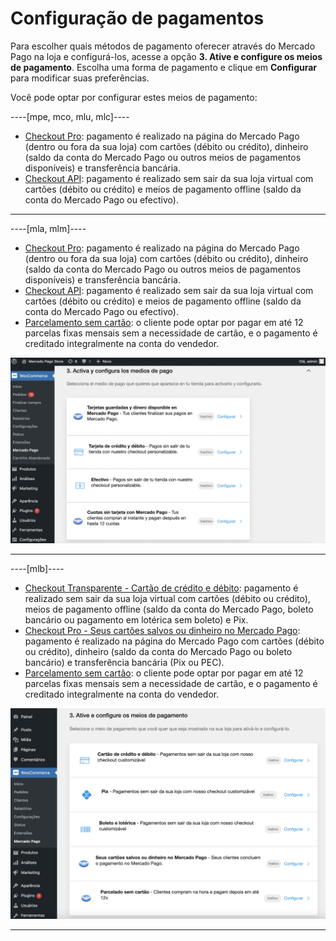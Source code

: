 # Configuração de pagamentos

Para escolher quais métodos de pagamento oferecer através do Mercado Pago na loja e configurá-los, acesse a opção **3. Ative e configure os meios de pagamento**. Escolha uma forma de pagamento e clique em **Configurar** para modificar suas preferências.

Você pode optar por configurar estes meios de pagamento:

----[mpe, mco, mlu, mlc]----
* [Checkout Pro](/developers/pt/docs/woocommerce/payments-configuration/checkout-pro): pagamento é realizado na página do Mercado Pago (dentro ou fora da sua loja) com cartões (débito ou crédito), dinheiro (saldo da conta do Mercado Pago ou outros meios de pagamentos disponíveis) e transferência bancária.
* [Checkout API](/developers/pt/docs/woocommerce/payments-configuration/checkout-api): pagamento é realizado sem sair da sua loja virtual com cartões (débito ou crédito) e meios de pagamento offline (saldo da conta do Mercado Pago ou efectivo). 

------------
----[mla, mlm]----
* [Checkout Pro](/developers/pt/docs/woocommerce/payments-configuration/checkout-pro): pagamento é realizado na página do Mercado Pago (dentro ou fora da sua loja) com cartões (débito ou crédito), dinheiro (saldo da conta do Mercado Pago ou outros meios de pagamentos disponíveis) e transferência bancária.
* [Checkout API](/developers/pt/docs/woocommerce/payments-configuration/checkout-api): pagamento é realizado sem sair da sua loja virtual com cartões (débito ou crédito) e meios de pagamento offline (saldo da conta do Mercado Pago ou efectivo). 
* [Parcelamento sem cartão](/developers/pt/docs/woocommerce/payments-configuration/mercado-credito): o cliente pode optar por pagar em até 12 parcelas fixas mensais sem a necessidade de cartão, e o pagamento é creditado integralmente na conta do vendedor.

![Payments methods](/images/woocomerce/cho-pro-active-configure-es.png)

------------
----[mlb]---- 
* [Checkout Transparente - Cartão de crédito e débito](/developers/pt/docs/woocommerce/payments-configuration/checkout-api): pagamento é realizado sem sair da sua loja virtual com cartões (débito ou crédito), meios de pagamento offline (saldo da conta do Mercado Pago, boleto bancário ou pagamento em lotérica sem boleto) e Pix.
* [Checkout Pro - Seus cartões salvos ou dinheiro no Mercado Pago](/developers/pt/docs/woocommerce/payments-configuration/checkout-pro): pagamento é realizado na página do Mercado Pago com cartões (débito ou crédito), dinheiro (saldo da conta do Mercado Pago ou boleto bancário) e transferência bancária (Pix ou PEC).
* [Parcelamento sem cartão](/developers/pt/docs/woocommerce/payments-configuration/mercado-credito): o cliente pode optar por pagar em até 12 parcelas fixas mensais sem a necessidade de cartão, e o pagamento é creditado integralmente na conta do vendedor. 

![Payments methods](/images/woocomerce/active-and-configure-pt-br.png)

------------